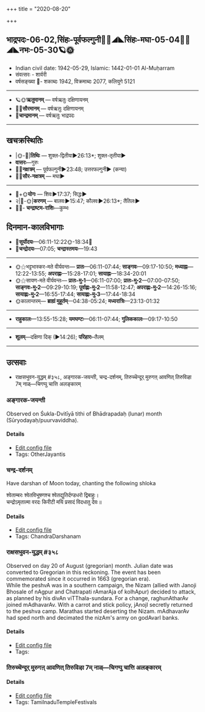 +++
title = "2020-08-20"

+++
## भाद्रपदः-06-02,सिंहः-पूर्वफल्गुनी🌛🌌◢◣सिंहः-मघा-05-04🌌🌞◢◣नभः-05-30🪐🌞
- Indian civil date: 1942-05-29, Islamic: 1442-01-01 Al-Muḥarram
- संवत्सरः - शार्वरी
- वर्षसङ्ख्या 🌛- शकाब्दः 1942, विक्रमाब्दः 2077, कलियुगे 5121
___________________
- 🪐🌞**ऋतुमानम्** — वर्षऋतुः दक्षिणायनम्
- 🌌🌞**सौरमानम्** — वर्षऋतुः दक्षिणायनम्
- 🌛**चान्द्रमानम्** — वर्षऋतुः भाद्रपदः
___________________


## खचक्रस्थितिः
- |🌞-🌛|**तिथिः** — शुक्ल-द्वितीया►26:13*; शुक्ल-तृतीया►  
- **वासरः**—गुरुः  
- 🌌🌛**नक्षत्रम्** — पूर्वफल्गुनी►23:48; उत्तरफल्गुनी► (कन्या)  
- 🌌🌞**सौर-नक्षत्रम्** — मघा►  
___________________
- 🌛+🌞**योगः** — शिवः►17:37; सिद्धः►  
- २|🌛-🌞|**करणम्** — बालवः►15:47; कौलवः►26:13*; तैतिलः►  
- 🌌🌛- **चन्द्राष्टम-राशिः**—कुम्भः  


## दिनमान-कालविभागाः
- 🌅**सूर्योदयः**—06:11-12:22🌞️-18:34🌇  
- 🌛**चन्द्रोदयः**—07:05; **चन्द्रास्तमयः**—19:43  
___________________
- 🌞⚝भट्टभास्कर-मते वीर्यवन्तः— **प्रातः**—06:11-07:44; **साङ्गवः**—09:17-10:50; **मध्याह्नः**—12:22-13:55; **अपराह्णः**—15:28-17:01; **सायाह्नः**—18:34-20:01  
- 🌞⚝सायण-मते वीर्यवन्तः— **प्रातः-मु॰1**—06:11-07:00; **प्रातः-मु॰2**—07:00-07:50; **साङ्गवः-मु॰2**—09:29-10:19; **पूर्वाह्णः-मु॰2**—11:58-12:47; **अपराह्णः-मु॰2**—14:26-15:16; **सायाह्णः-मु॰2**—16:55-17:44; **सायाह्णः-मु॰3**—17:44-18:34  
- 🌞कालान्तरम्— **ब्राह्मं मुहूर्तम्**—04:38-05:24; **मध्यरात्रिः**—23:13-01:32  
___________________
- **राहुकालः**—13:55-15:28; **यमघण्टः**—06:11-07:44; **गुलिककालः**—09:17-10:50  
___________________
- **शूलम्**—दक्षिणा दिक् (►14:26); **परिहारः**–तैलम्  
___________________

## उत्सवाः
- राक्षसभुवन-युद्धम् #३५८, अङ्गारक-जयन्ती, चन्द्र-दर्शनम्, तिरुच्चॆन्दूर् मुरुगऩ् आवणित् तिरुविऴा 7म् नाळ्—चिगप्पु चात्ति अलङ्कारम्
### अङ्गारक-जयन्ती

Observed on Śukla-Dvitīyā tithi of Bhādrapadaḥ (lunar) month (Sūryodayaḥ/puurvaviddha). 

#### Details
- [Edit config file](https://github.com/jyotisham/adyatithi/tree/master/devatA/graha/lunar_month/tithi/06/02/aGgAraka~jayantI.toml)
- Tags: OtherJayantis


### चन्द्र-दर्शनम्

Have darshan of Moon today, chanting the following shloka

श्वेताम्बरः श्वेतविभूषणश्च श्वेतद्युतिर्दण्डधरो द्विबाहुः।  
चन्द्रोऽमृतात्मा वरदः किरीटी मयि प्रसादं विदधातु देवः॥



#### Details
- [Edit config file](https://github.com/jyotisham/adyatithi/tree/master/devatA/graha/description_only/candra-darzanam.toml)
- Tags: ChandraDarshanam


### राक्षसभुवन-युद्धम् #३५८

Observed on day 20 of August (gregorian) month. Julian date was converted to Gregorian in this reckoning. The event has been commemorated since it occurred in 1663 (gregorian era).  
While the peshvA was in a southern campaign, the Nizam (allied with Janoji Bhosale of nAgpur and Chatrapati rAmarAja of kolhApur) decided to attack, as planned by his divAn viTThala-sundara. For a change, raghunAtharAv joined mAdhavarAv. With a carrot and stick policy, jAnojI secretly returned to the peshva camp. Marathas started deserting the Nizam. mAdhavarAv had sped north and decimated the nizAm's army on godAvarI banks.

#### Details
- [Edit config file](https://github.com/jyotisham/adyatithi/tree/master/mahApuruSha/xatra-later/gregorian/day/08/20/rAxasa-bhuvana-yuddham.toml)
- Tags: 


### तिरुच्चॆन्दूर् मुरुगऩ् आवणित् तिरुविऴा 7म् नाळ्—चिगप्पु चात्ति अलङ्कारम्



#### Details
- [Edit config file](https://github.com/jyotisham/adyatithi/tree/master/temples/Tamil/relative_event/tiruccendUr%20AvaNit%20tiruvizhA%20nir2aivu/offset__-5/tiruccendUr%20murugan2%20AvaNit%20tiruvizhA%20%23%237%23%23m%20nAL%E2%80%94cigappu%20cAtti%20alaGkAram.toml)
- Tags: TamilnaduTempleFestivals


